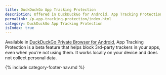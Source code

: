 ```yaml
---
title: DuckDuckGo App Tracking Protection
description: Offered in DuckDuckGo for Android, App Tracking Protection helps block 3rd-party trackers in your other apps, even when you’re not using them.
permalink: /p-app-tracking-protection/index.html
category: DuckDuckGo App Tracking Protection
isIndex: true
---
```


Available in [DuckDuckGo Private Browser for Android](https://play.google.com/store/apps/details?id=com.duckduckgo.mobile.android), App Tracking Protection is a beta feature that helps block 3rd-party trackers in your apps, even when you’re not using them. It works locally on your device and does not collect personal data.

{% include category-footer-nav.md %}
